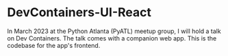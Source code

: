 # DevContainers-UI-React
In March 2023 at the Python Atlanta (PyATL) meetup group, I will hold a talk on Dev Containers. The talk  comes with a companion web app. This is the codebase for the app's frontend.
